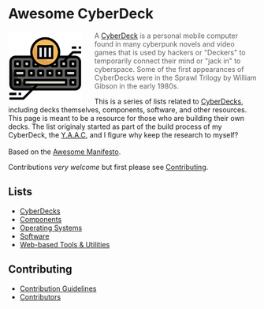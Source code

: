 <!-- ======================================== README.md Start ======================================== -->


<!-- ------------------------------ Intro Start ------------------------------ -->

# Awesome CyberDeck

<img src="img/icons/cyberdeck-icon-512px.png" alt="CyberDeck Logo" align="left" style="margin-right: 25px" height=150>

> A [CyberDeck](https://www.reddit.com/r/cyberdeck) is a personal mobile computer found in many cyberpunk novels and video games that is used by hackers or "Deckers" to temporarily connect their mind or "jack in" to cyberspace.  Some of the first appearances of CyberDecks were in the Sprawl Trilogy by William Gibson in the early 1980s.

<!-- ------------------------------ Intro End ------------------------------ -->


<!-- ------------------------------ Overview Start ------------------------------ -->

This is a series of lists related to [CyberDecks](https://www.reddit.com/r/cyberdeck), including decks themselves, components, software, and other resources.  This page is meant to be a resource for those who are building their own decks.  The list originaly started as part of the build process of my CyberDeck, the [Y.A.A.C](https://github.com/DayZedAndConfused762/Y.A.A.C), and I figure why keep the research to myself?
<br>
<br>
Based on the [Awesome Manifesto](https://github.com/sindresorhus/awesome/blob/main/awesome.md).

Contributions *very welcome* but first please see [Contributing](#contributing).

<!-- ------------------------------ Overview End ------------------------------ -->


<!-- ------------------------------ Lists Start ------------------------------ -->

## Lists

 - [CyberDecks](doc/cyberdecks.md)
 - [Components](doc/components.md)
 - [Operating Systems](doc/operating-systems.md)
 - [Software](doc/software.md)
 - [Web-based Tools & Utilities](doc/webtools.md)

<!-- ------------------------------ Lists End ------------------------------ -->


<!-- ------------------------------ Contributing Start ------------------------------ -->

## Contributing

 - [Contribution Guidelines](CONTRIBUTING.md)
 - [Contributors](CONTRIBUTORS.md)

<!-- ------------------------------ Contributing End ------------------------------ -->


<!-- ======================================== README.md Start ======================================== -->
